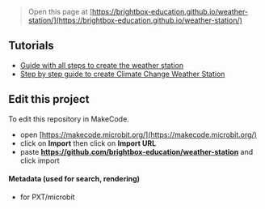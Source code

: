 
> Open this page at [https://brightbox-education.github.io/weather-station/](https://brightbox-education.github.io/weather-station/)

## Tutorials
* [Guide with all steps to create the weather station](/weather-station/tutorial)
* [Step by step guide to create Climate Change Weather Station](https://makecode.microbit.org/#tutorial:github:brightbox-education/weather-station/tutorial)

## Edit this project

To edit this repository in MakeCode.

* open [https://makecode.microbit.org/](https://makecode.microbit.org/)
* click on **Import** then click on **Import URL**
* paste **https://github.com/brightbox-education/weather-station** and click import

#### Metadata (used for search, rendering)

* for PXT/microbit
<script src="https://makecode.com/gh-pages-embed.js"></script><script>makeCodeRender("{{ site.makecode.home_url }}", "{{ site.github.owner_name }}/{{ site.github.repository_name }}");</script>
